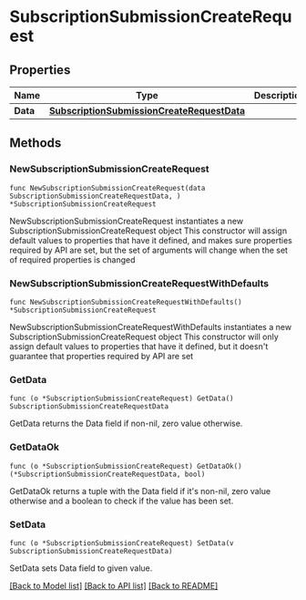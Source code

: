 # SubscriptionSubmissionCreateRequest

## Properties

Name | Type | Description | Notes
------------ | ------------- | ------------- | -------------
**Data** | [**SubscriptionSubmissionCreateRequestData**](SubscriptionSubmissionCreateRequestData.md) |  | 

## Methods

### NewSubscriptionSubmissionCreateRequest

`func NewSubscriptionSubmissionCreateRequest(data SubscriptionSubmissionCreateRequestData, ) *SubscriptionSubmissionCreateRequest`

NewSubscriptionSubmissionCreateRequest instantiates a new SubscriptionSubmissionCreateRequest object
This constructor will assign default values to properties that have it defined,
and makes sure properties required by API are set, but the set of arguments
will change when the set of required properties is changed

### NewSubscriptionSubmissionCreateRequestWithDefaults

`func NewSubscriptionSubmissionCreateRequestWithDefaults() *SubscriptionSubmissionCreateRequest`

NewSubscriptionSubmissionCreateRequestWithDefaults instantiates a new SubscriptionSubmissionCreateRequest object
This constructor will only assign default values to properties that have it defined,
but it doesn't guarantee that properties required by API are set

### GetData

`func (o *SubscriptionSubmissionCreateRequest) GetData() SubscriptionSubmissionCreateRequestData`

GetData returns the Data field if non-nil, zero value otherwise.

### GetDataOk

`func (o *SubscriptionSubmissionCreateRequest) GetDataOk() (*SubscriptionSubmissionCreateRequestData, bool)`

GetDataOk returns a tuple with the Data field if it's non-nil, zero value otherwise
and a boolean to check if the value has been set.

### SetData

`func (o *SubscriptionSubmissionCreateRequest) SetData(v SubscriptionSubmissionCreateRequestData)`

SetData sets Data field to given value.



[[Back to Model list]](../README.md#documentation-for-models) [[Back to API list]](../README.md#documentation-for-api-endpoints) [[Back to README]](../README.md)


